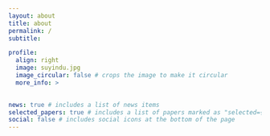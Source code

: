 ```yaml
---
layout: about
title: about
permalink: /
subtitle: 

profile:
  align: right
  image: suyindu.jpg
  image_circular: false # crops the image to make it circular
  more_info: >
    

news: true # includes a list of news items
selected_papers: true # includes a list of papers marked as "selected={true}"
social: false # includes social icons at the bottom of the page
---
```

